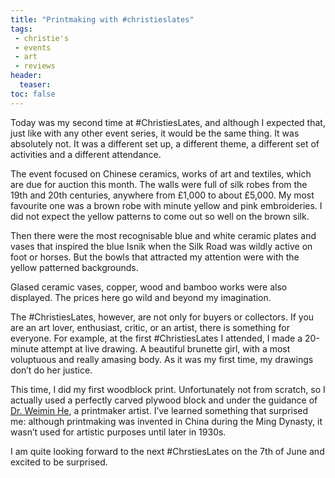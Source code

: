 ```yaml
---
title: "Printmaking with #christieslates"
tags:
 - christie's
 - events
 - art
 - reviews
header:
  teaser: 
toc: false
---  
```


Today was my second time at #ChristiesLates, and although I expected that, just like with any other event series, it would be the same thing. It was absolutely not. It was a different set up, a different theme, a different set of activities and a different attendance.

The event focused on Chinese ceramics, works of art and textiles, which are due for auction this month. The walls were full of silk robes from the 19th and 20th centuries, anywhere from £1,000 to about £5,000. My most favourite one was a brown robe with minute yellow and pink embroideries. I did not expect the yellow patterns to come out so well on the brown silk.

Then there were the most recognisable blue and white ceramic plates and vases that inspired the blue Isnik when the Silk Road was wildly active on foot or horses. But the bowls that attracted my attention were with the yellow patterned backgrounds.

Glased ceramic vases, copper, wood and bamboo works were also displayed. The prices here go wild and beyond my imagination.

The #ChristiesLates, however, are not only for buyers or collectors. If you are an art lover, enthusiast, critic, or an artist, there is something for everyone. For example, at the first #ChristiesLates I attended, I made a 20-minute attempt at live drawing. A beautiful brunette girl, with a most voluptuous and really amasing body. As it was my first time, my drawings don’t do her justice.

This time, I did my first woodblock print. Unfortunately not from scratch, so I actually used a perfectly carved plywood block and under the guidance of [Dr. Weimin He](http://heweimin.org/), a printmaker artist. I’ve learned something that surprised me: although printmaking was invented in China during the Ming Dynasty, it wasn’t used for artistic purposes until later in 1930s.

I am quite looking forward to the next #ChrstiesLates on the 7th of June and excited to be surprised.